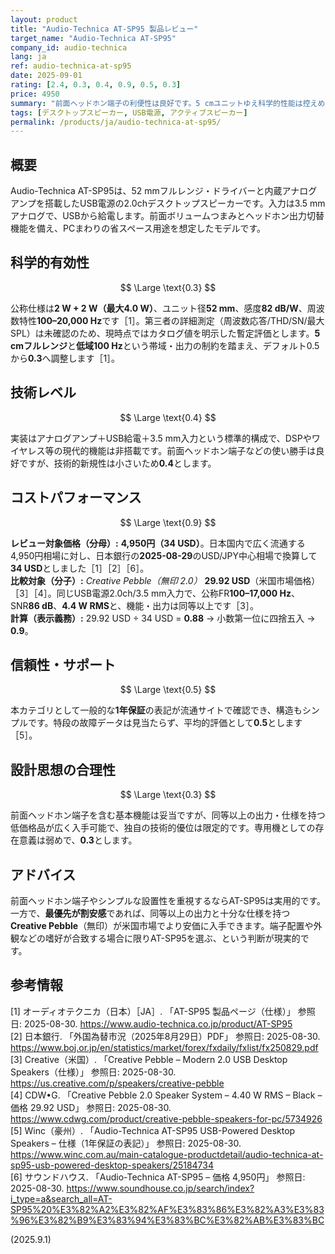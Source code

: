 ```yaml
---
layout: product
title: "Audio-Technica AT-SP95 製品レビュー"
target_name: "Audio-Technica AT-SP95"
company_id: audio-technica
lang: ja
ref: audio-technica-at-sp95
date: 2025-09-01
rating: [2.4, 0.3, 0.4, 0.9, 0.5, 0.3]
price: 4950
summary: "前面ヘッドホン端子の利便性は良好です。5 cmユニットゆえ科学的性能は控えめで、同等以上の最安品に対し割安感は約1割分だけ劣ります。"
tags: [デスクトップスピーカー, USB電源, アクティブスピーカー]
permalink: /products/ja/audio-technica-at-sp95/
---
```


## 概要

Audio-Technica AT-SP95は、52 mmフルレンジ・ドライバーと内蔵アナログアンプを搭載したUSB電源の2.0chデスクトップスピーカーです。入力は3.5 mmアナログで、USBから給電します。前面ボリュームつまみとヘッドホン出力切替機能を備え、PCまわりの省スペース用途を想定したモデルです。

## 科学的有効性

$$ \Large \text{0.3} $$

公称仕様は**2 W + 2 W（最大4.0 W）**、ユニット径**52 mm**、感度**82 dB/W**、周波数特性**100–20,000 Hz**です［1］。第三者の詳細測定（周波数応答/THD/SN/最大SPL）は未確認のため、現時点ではカタログ値を明示した暫定評価とします。**5 cmフルレンジ**と**低域100 Hz**という帯域・出力の制約を踏まえ、デフォルト0.5から**0.3**へ調整します［1］。

## 技術レベル

$$ \Large \text{0.4} $$

実装はアナログアンプ＋USB給電＋3.5 mm入力という標準的構成で、DSPやワイヤレス等の現代的機能は非搭載です。前面ヘッドホン端子などの使い勝手は良好ですが、技術的新規性は小さいため**0.4**とします。

## コストパフォーマンス

$$ \Large \text{0.9} $$

**レビュー対象価格（分母）:** **4,950円（34 USD）**。日本国内で広く流通する4,950円相場に対し、日本銀行の**2025-08-29**のUSD/JPY中心相場で換算して**34 USD**としました［1］［2］［6］。  
**比較対象（分子）:** *Creative Pebble（無印 2.0）* **29.92 USD**（米国市場価格）［3］［4］。同じUSB電源2.0ch/3.5 mm入力で、公称FR**100–17,000 Hz**、SNR**86 dB**、**4.4 W RMS**と、機能・出力は同等以上です［3］。  
**計算（表示義務）:** 29.92 USD ÷ 34 USD = **0.88** → 小数第一位に四捨五入 → **0.9**。

## 信頼性・サポート

$$ \Large \text{0.5} $$

本カテゴリとして一般的な**1年保証**の表記が流通サイトで確認でき、構造もシンプルです。特段の故障データは見当たらず、平均的評価として**0.5**とします［5］。

## 設計思想の合理性

$$ \Large \text{0.3} $$

前面ヘッドホン端子を含む基本機能は妥当ですが、同等以上の出力・仕様を持つ低価格品が広く入手可能で、独自の技術的優位は限定的です。専用機としての存在意義は弱めで、**0.3**とします。

## アドバイス

前面ヘッドホン端子やシンプルな設置性を重視するならAT-SP95は実用的です。一方で、**最優先が割安感**であれば、同等以上の出力と十分な仕様を持つ**Creative Pebble**（無印）が米国市場でより安価に入手できます。端子配置や外観などの嗜好が合致する場合に限りAT-SP95を選ぶ、という判断が現実的です。

## 参考情報

[1] オーディオテクニカ（日本）［JA］. 「AT-SP95 製品ページ（仕様）」 参照日: 2025-08-30. https://www.audio-technica.co.jp/product/AT-SP95  
[2] 日本銀行. 「外国為替市況（2025年8月29日）PDF」 参照日: 2025-08-30. https://www.boj.or.jp/en/statistics/market/forex/fxdaily/fxlist/fx250829.pdf  
[3] Creative（米国）. 「Creative Pebble – Modern 2.0 USB Desktop Speakers（仕様）」 参照日: 2025-08-30. https://us.creative.com/p/speakers/creative-pebble  
[4] CDW•G. 「Creative Pebble 2.0 Speaker System – 4.40 W RMS – Black – 価格 29.92 USD」 参照日: 2025-08-30. https://www.cdwg.com/product/creative-pebble-speakers-for-pc/5734926  
[5] Winc（豪州）. 「Audio-Technica AT-SP95 USB-Powered Desktop Speakers – 仕様（1年保証の表記）」 参照日: 2025-08-30. https://www.winc.com.au/main-catalogue-productdetail/audio-technica-at-sp95-usb-powered-desktop-speakers/25184734  
[6] サウンドハウス. 「Audio-Technica AT-SP95 – 価格 4,950円」 参照日: 2025-08-30. https://www.soundhouse.co.jp/search/index?i_type=a&search_all=AT-SP95%20%E3%82%A2%E3%82%AF%E3%83%86%E3%82%A3%E3%83%96%E3%82%B9%E3%83%94%E3%83%BC%E3%82%AB%E3%83%BC

(2025.9.1)

